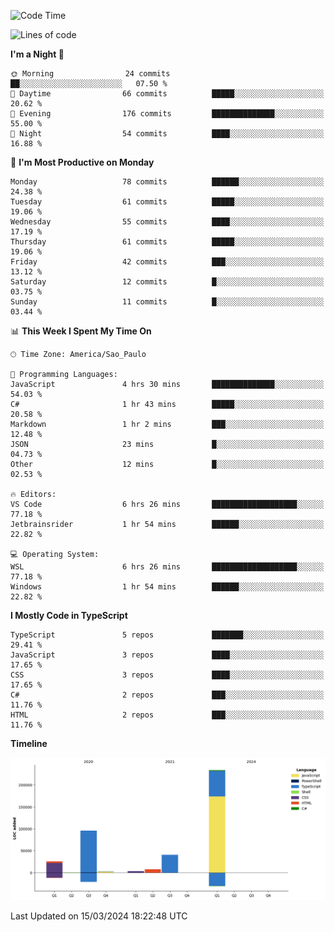 <!--START_SECTION:waka-->
![Code Time](http://img.shields.io/badge/Code%20Time-2%2C359%20hrs%2026%20mins-blue)

![Lines of code](https://img.shields.io/badge/From%20Hello%20World%20I%27ve%20Written-408.8%20thousand%20lines%20of%20code-blue)

**I'm a Night 🦉** 

```text
🌞 Morning                24 commits          ██░░░░░░░░░░░░░░░░░░░░░░░   07.50 % 
🌆 Daytime                66 commits          █████░░░░░░░░░░░░░░░░░░░░   20.62 % 
🌃 Evening                176 commits         ██████████████░░░░░░░░░░░   55.00 % 
🌙 Night                  54 commits          ████░░░░░░░░░░░░░░░░░░░░░   16.88 % 
```
📅 **I'm Most Productive on Monday** 

```text
Monday                   78 commits          ██████░░░░░░░░░░░░░░░░░░░   24.38 % 
Tuesday                  61 commits          █████░░░░░░░░░░░░░░░░░░░░   19.06 % 
Wednesday                55 commits          ████░░░░░░░░░░░░░░░░░░░░░   17.19 % 
Thursday                 61 commits          █████░░░░░░░░░░░░░░░░░░░░   19.06 % 
Friday                   42 commits          ███░░░░░░░░░░░░░░░░░░░░░░   13.12 % 
Saturday                 12 commits          █░░░░░░░░░░░░░░░░░░░░░░░░   03.75 % 
Sunday                   11 commits          █░░░░░░░░░░░░░░░░░░░░░░░░   03.44 % 
```


📊 **This Week I Spent My Time On** 

```text
🕑︎ Time Zone: America/Sao_Paulo

💬 Programming Languages: 
JavaScript               4 hrs 30 mins       ██████████████░░░░░░░░░░░   54.03 % 
C#                       1 hr 43 mins        █████░░░░░░░░░░░░░░░░░░░░   20.58 % 
Markdown                 1 hr 2 mins         ███░░░░░░░░░░░░░░░░░░░░░░   12.48 % 
JSON                     23 mins             █░░░░░░░░░░░░░░░░░░░░░░░░   04.73 % 
Other                    12 mins             █░░░░░░░░░░░░░░░░░░░░░░░░   02.53 % 

🔥 Editors: 
VS Code                  6 hrs 26 mins       ███████████████████░░░░░░   77.18 % 
Jetbrainsrider           1 hr 54 mins        ██████░░░░░░░░░░░░░░░░░░░   22.82 % 

💻 Operating System: 
WSL                      6 hrs 26 mins       ███████████████████░░░░░░   77.18 % 
Windows                  1 hr 54 mins        ██████░░░░░░░░░░░░░░░░░░░   22.82 % 
```

**I Mostly Code in TypeScript** 

```text
TypeScript               5 repos             ███████░░░░░░░░░░░░░░░░░░   29.41 % 
JavaScript               3 repos             ████░░░░░░░░░░░░░░░░░░░░░   17.65 % 
CSS                      3 repos             ████░░░░░░░░░░░░░░░░░░░░░   17.65 % 
C#                       2 repos             ███░░░░░░░░░░░░░░░░░░░░░░   11.76 % 
HTML                     2 repos             ███░░░░░░░░░░░░░░░░░░░░░░   11.76 % 
```



**Timeline**

![Lines of Code chart](https://raw.githubusercontent.com/jonhoffmam/jonhoffmam/master/assets/bar_graph.png)


 Last Updated on 15/03/2024 18:22:48 UTC
<!--END_SECTION:waka-->
